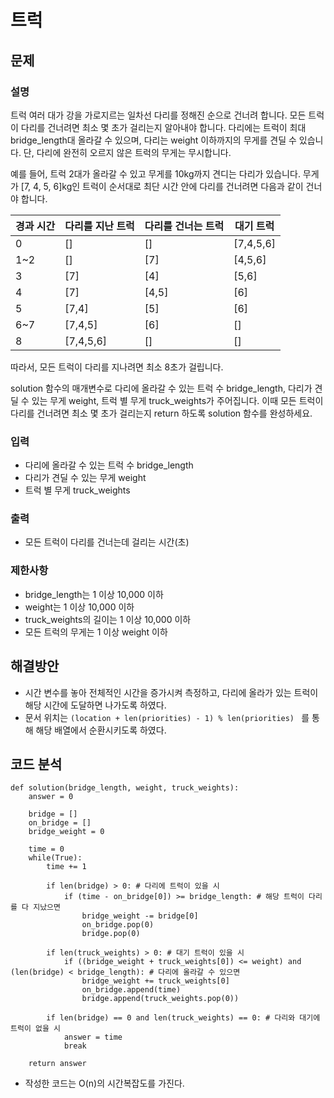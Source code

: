 # 트럭


## 문제

### 설명
트럭 여러 대가 강을 가로지르는 일차선 다리를 정해진 순으로 건너려 합니다. 모든 트럭이 다리를 건너려면 최소 몇 초가 걸리는지 알아내야 합니다. 다리에는 트럭이 최대 bridge_length대 올라갈 수 있으며, 다리는 weight 이하까지의 무게를 견딜 수 있습니다. 단, 다리에 완전히 오르지 않은 트럭의 무게는 무시합니다.

예를 들어, 트럭 2대가 올라갈 수 있고 무게를 10kg까지 견디는 다리가 있습니다. 무게가 [7, 4, 5, 6]kg인 트럭이 순서대로 최단 시간 안에 다리를 건너려면 다음과 같이 건너야 합니다.

|경과 시간|다리를 지난 트럭|다리를 건너는 트럭|대기 트럭|
|---|---|---|---|
|0|[]|[]|[7,4,5,6]|
|1~2|[]|[7]|[4,5,6]|
|3|[7]|[4]|[5,6]|
|4|[7]|[4,5]|[6]|
|5|[7,4]|[5]|[6]|
|6~7|[7,4,5]|[6]|[]|
|8|[7,4,5,6]|[]|[]|
따라서, 모든 트럭이 다리를 지나려면 최소 8초가 걸립니다.

solution 함수의 매개변수로 다리에 올라갈 수 있는 트럭 수 bridge_length, 다리가 견딜 수 있는 무게 weight, 트럭 별 무게 truck_weights가 주어집니다. 이때 모든 트럭이 다리를 건너려면 최소 몇 초가 걸리는지 return 하도록 solution 함수를 완성하세요.

### 입력
- 다리에 올라갈 수 있는 트럭 수 bridge_length
- 다리가 견딜 수 있는 무게 weight
- 트럭 별 무게 truck_weights

### 출력
- 모든 트럭이 다리를 건너는데 걸리는 시간(초)

### 제한사항
- bridge_length는 1 이상 10,000 이하
- weight는 1 이상 10,000 이하
- truck_weights의 길이는 1 이상 10,000 이하
- 모든 트럭의 무게는 1 이상 weight 이하


## 해결방안
- 시간 변수를 놓아 전체적인 시간을 증가시켜 측정하고, 다리에 올라가 있는 트럭이 해당 시간에 도달하면 나가도록 하였다.
- 문서 위치는 `(location + len(priorities) - 1) % len(priorities) ` 를 통해 해당 배열에서 순환시키도록 하였다.


## 코드 분석
```python3
def solution(bridge_length, weight, truck_weights):
    answer = 0
    
    bridge = []
    on_bridge = []
    bridge_weight = 0

    time = 0
    while(True):
        time += 1
        
        if len(bridge) > 0: # 다리에 트럭이 있을 시
            if (time - on_bridge[0]) >= bridge_length: # 해당 트럭이 다리를 다 지났으면
                bridge_weight -= bridge[0]
                on_bridge.pop(0)
                bridge.pop(0)
                
        if len(truck_weights) > 0: # 대기 트럭이 있을 시
            if ((bridge_weight + truck_weights[0]) <= weight) and (len(bridge) < bridge_length): # 다리에 올라갈 수 있으면
                bridge_weight += truck_weights[0]
                on_bridge.append(time)
                bridge.append(truck_weights.pop(0))
        
        if len(bridge) == 0 and len(truck_weights) == 0: # 다리와 대기에 트럭이 없을 시
            answer = time
            break

    return answer
```
- 작성한 코드는 O(n)의 시간복잡도를 가진다.
